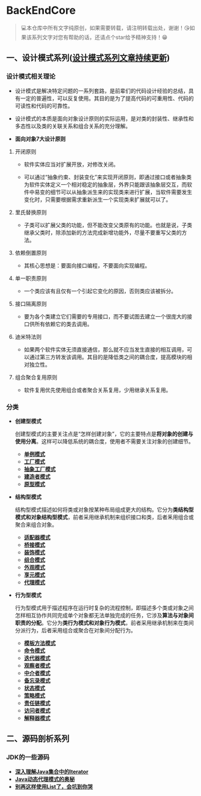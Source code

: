 # BackEndCore

> 💻本仓库中所有文字纯原创，如果需要转载，请注明转载出处，谢谢！😘如果该系列文字对您有帮助的话，还请点个star给予精神支持！😁
>

## 一、设计模式系列([设计模式系列文章持续更新](DesignPatterns/articles/目录.md))

### 设计模式相关理论

- 设计模式是解决特定问题的一系列套路，是前辈们的代码设计经验的总结，具有一定的普遍性，可以反复使用。其目的是为了提高代码的可重用性、代码的可读性和代码的可靠性。

- 设计模式的本质是面向对象设计原则的实际运用，是对类的封装性、继承性和多态性以及类的关联关系和组合关系的充分理解。

- **面向对象7大设计原则**
1. 开闭原则
  
  	- 软件实体应当对扩展开放，对修改关闭。

  	- 可以通过“抽象约束、封装变化”来实现开闭原则，即通过接口或者抽象类为软件实体定义一个相对稳定的抽象层，外界只能跟该抽象层交互，而软件中易变的细节可以从抽象派生来的实现类来进行扩展，当软件需要发生变化时，只需要根据需求重新派生一个实现类来扩展就可以了。
  2. 里氏替换原则
    
     - 子类可以扩展父类的功能，但不能改变父类原有的功能。也就是说，子类继承父类时，除添加新的方法完成新增功能外，尽量不要重写父类的方法。
  3. 依赖倒置原则
  
     - 其核心思想是：要面向接口编程，不要面向实现编程。
  4. 单一职责原则
     - 一个类应该有且仅有一个引起它变化的原因，否则类应该被拆分。
  5. 接口隔离原则
     - 要为各个类建立它们需要的专用接口，而不要试图去建立一个很庞大的接口供所有依赖它的类去调用。
  6. 迪米特法则
     - 如果两个软件实体无须直接通信，那么就不应当发生直接的相互调用，可以通过第三方转发该调用。其目的是降低类之间的耦合度，提高模块的相对独立性。
  7. 组合聚合复用原则
     - 软件复用优先使用组合或者聚合关系复用，少用继承关系复用。

### 分类

- **创建型模式**

  创建型模式的主要关注点是“怎样创建对象”，它的主要特点是**将对象的创建与使用分离**。这样可以降低系统的耦合度，使用者不需要关注对象的创建细节。

  - **[单例模式](DesignPatterns/1-singleton.md)**
  - **[工厂模式](DesignPatterns/2-factory.md)**
  - **[抽象工厂模式](DesignPatterns/2-factory.md)**
  - **[建造者模式](DesignPatterns/3-builder.md)**
  - **[原型模式](DesignPatterns/4-prototype.md)**

- **结构型模式**
  
  结构型模式描述如何将类或对象按某种布局组成更大的结构。它分为**类结构型模式和对象结构型模式**，前者采用继承机制来组织接口和类，后者釆用组合或聚合来组合对象。
  
  - **[适配器模式](DesignPatterns/5-adapter.md)**
  - **[桥接模式](DesignPatterns/7-bridging.md)**
  - **[装饰模式](DesignPatterns/9-decorator.md)**
  - **[组合模式](DesignPatterns/8-composite.md)**
  - **[外观模式](DesignPatterns/10-facade.md)**
  - **[享元模式](DesignPatterns/11-flyweight.md)**
  - **[代理模式](DesignPatterns/6-proxy.md)**
  
- **行为型模式**
  
  行为型模式用于描述程序在运行时复杂的流程控制，即描述多个类或对象之间怎样相互协作共同完成单个对象都无法单独完成的任务，它涉及**算法与对象间职责的分配**。它分为**类行为模式和对象行为模式**，前者采用继承机制来在类间分派行为，后者采用组合或聚合在对象间分配行为。
  
  - **[模板方法模式](DesignPatterns/18-template-method.md)**
  - **[命令模式](DesignPatterns/15-command.md)**
  - **[迭代器模式](DesignPatterns/13-iterator.md )**
  - **[观察者模式](DesignPatterns/20-observer.md)**
  - **[中介者模式](DesignPatterns/14-broker.md)**
  - **[备忘录模式](DesignPatterns/21-memento.md)**
  - **[状态模式](DesignPatterns/19-state.md)**
  - **[策略模式](DesignPatterns/17-strategy.md)**
  - **[责任链模式](DesignPatterns/12-chain-of-responsibility.md)**
  - **[访问者模式](DesignPatterns/22-visitor.md)**
  - **[解释器模式](DesignPatterns/16-interpreter.md)**
  
## 二、源码剖析系列

### JDK的一些源码

- **[深入理解Java集合中的Iterator](SourceCodeAnalyse/deep-analysis-of-java-iterator/深入理解Java集合中的Iterator.md)**
- **[Java动态代理模式的奥秘](SourceCodeAnalyse/deep-analysis-of-jdk-dynamic-proxy/Java动态代理模式的奥秘.md)**
- **[别再这样使用List了，会坑到你哭](SourceCodeAnalyse/fucking-aslist/别再这样使用List了，会坑到你哭.md)**